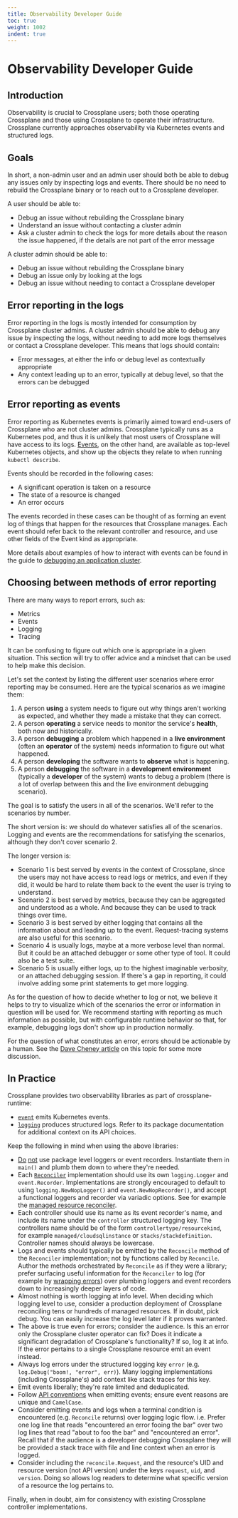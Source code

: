 ```yaml
---
title: Observability Developer Guide
toc: true
weight: 1002
indent: true
---
```


# Observability Developer Guide

## Introduction

Observability is crucial to Crossplane users; both those operating Crossplane
and those using Crossplane to operate their infrastructure. Crossplane currently
approaches observability via Kubernetes events and structured logs.

## Goals

In short, a non-admin user and an admin user should both be able to debug any
issues only by inspecting logs and events. There should be no need to rebuild
the Crossplane binary or to reach out to a Crossplane developer.

A user should be able to:

* Debug an issue without rebuilding the Crossplane binary
* Understand an issue without contacting a cluster admin
* Ask a cluster admin to check the logs for more details about the reason the
  issue happened, if the details are not part of the error message

A cluster admin should be able to:

* Debug an issue without rebuilding the Crossplane binary
* Debug an issue only by looking at the logs
* Debug an issue without needing to contact a Crossplane developer

## Error reporting in the logs

Error reporting in the logs is mostly intended for consumption by Crossplane
cluster admins. A cluster admin should be able to debug any issue by inspecting
the logs, without needing to add more logs themselves or contact a Crossplane
developer. This means that logs should contain:

* Error messages, at either the info or debug level as contextually appropriate
* Any context leading up to an error, typically at debug level, so that the
  errors can be debugged

## Error reporting as events

Error reporting as Kubernetes events is primarily aimed toward end-users of
Crossplane who are not cluster admins. Crossplane typically runs as a Kubernetes
pod, and thus it is unlikely that most users of Crossplane will have access to
its logs. [Events], on the other hand, are available as top-level Kubernetes
objects, and show up the objects they relate to when running `kubectl describe`.

Events should be recorded in the following cases:

* A significant operation is taken on a resource
* The state of a resource is changed
* An error occurs

The events recorded in these cases can be thought of as forming an event log of
things that happen for the resources that Crossplane manages. Each event should
refer back to the relevant controller and resource, and use other fields of the
Event kind as appropriate.

More details about examples of how to interact with events can be found in the
guide to [debugging an application cluster].

## Choosing between methods of error reporting

There are many ways to report errors, such as:

* Metrics
* Events
* Logging
* Tracing

It can be confusing to figure out which one is appropriate in a given situation.
This section will try to offer advice and a mindset that can be used to help
make this decision.

Let's set the context by listing the different user scenarios where error
reporting may be consumed. Here are the typical scenarios as we imagine them:

1. A person **using** a system needs to figure out why things aren't working as
   expected, and whether they made a mistake that they can correct.
2. A person **operating** a service needs to monitor the service's **health**,
   both now and historically.
3. A person **debugging** a problem which happened in a **live environment**
   (often an **operator** of the system) needs information to figure out what
   happened.
4. A person **developing** the software wants to **observe** what is happening.
5. A person **debugging** the software in a **development environment**
   (typically a **developer** of the system) wants to debug a problem (there is
   a lot of overlap between this and the live environment debugging scenario).

The goal is to satisfy the users in all of the scenarios. We'll refer to the
scenarios by number.

The short version is: we should do whatever satisfies all of the scenarios.
Logging and events are the recommendations for satisfying the scenarios,
although they don't cover scenario 2.

The longer version is:

* Scenario 1 is best served by events in the context of Crossplane, since the
  users may not have access to read logs or metrics, and even if they did, it
  would be hard to relate them back to the event the user is trying to
  understand.
* Scenario 2 is best served by metrics, because they can be aggregated and
  understood as a whole. And because they can be used to track things over time.
* Scenario 3 is best served by either logging that contains all the information
  about and leading up to the event. Request-tracing systems are also useful for
  this scenario.
* Scenario 4 is usually logs, maybe at a more verbose level than normal. But it
  could be an attached debugger or some other type of tool. It could also be a
  test suite.
* Scenario 5 is usually either logs, up to the highest imaginable verbosity, or
  an attached debugging session. If there's a gap in reporting, it could involve
  adding some print statements to get more logging.

As for the question of how to decide whether to log or not, we believe it helps
to try to visualize which of the scenarios the error or information in question
will be used for. We recommend starting with reporting as much information as
possible, but with configurable runtime behavior so that, for example, debugging
logs don't show up in production normally.

For the question of what constitutes an error, errors should be actionable by a
human. See the [Dave Cheney article] on this topic for some more discussion.

## In Practice

Crossplane provides two observability libraries as part of crossplane-runtime:

* [`event`] emits Kubernetes events.
* [`logging`] produces structured logs. Refer to its package documentation for
  additional context on its API choices.

Keep the following in mind when using the above libraries:

* [Do] [not] use package level loggers or event recorders. Instantiate them in
  `main()` and plumb them down to where they're needed.
* Each [`Reconciler`] implementation should use its own `logging.Logger` and
  `event.Recorder`. Implementations are strongly encouraged to default to using
  `logging.NewNopLogger()` and `event.NewNopRecorder()`, and accept a functional
  loggers and recorder via variadic options. See for example the [managed
  resource reconciler].
* Each controller should use its name as its event recorder's name, and include
  its name under the `controller` structured logging key. The controllers name
  should be of the form `controllertype/resourcekind`, for example
  `managed/cloudsqlinstance` or `stacks/stackdefinition`. Controller names
  should always be lowercase.
* Logs and events should typically be emitted by the `Reconcile` method of the
  `Reconciler` implementation; not by functions called by `Reconcile`. Author
  the methods orchestrated by `Reconcile` as if they were a library; prefer
  surfacing useful information for the `Reconciler` to log (for example by
  [wrapping errors]) over plumbing loggers and event recorders down to
  increasingly deeper layers of code.
* Almost nothing is worth logging at info level. When deciding which logging
  level to use, consider a production deployment of Crossplane reconciling tens
  or hundreds of managed resources. If in doubt, pick debug. You can easily
  increase the log level later if it proves warranted.
* The above is true even for errors; consider the audience. Is this an error
  only the Crossplane cluster operator can fix? Does it indicate a significant
  degradation of Crossplane's functionality? If so, log it at info. If the error
  pertains to a single Crossplane resource emit an event instead.
* Always log errors under the structured logging key `error` (e.g.
  `log.Debug("boom!, "error", err)`). Many logging implementations (including
  Crossplane's) add context like stack traces for this key.
* Emit events liberally; they're rate limited and deduplicated.
* Follow [API conventions] when emitting events; ensure event reasons are unique
  and `CamelCase`.
* Consider emitting events and logs when a terminal condition is encountered
  (e.g. `Reconcile` returns) over logging logic flow. i.e. Prefer one log line
  that reads "encountered an error fooing the bar" over two log lines that read
  "about to foo the bar" and "encountered an error". Recall that if the audience
  is a developer debugging Crossplane they will be provided a stack trace with
  file and line context when an error is logged.
* Consider including the `reconcile.Request`, and the resource's UID and
  resource version (not API version) under the keys `request`, `uid`, and
  `version`. Doing so allows log readers to determine what specific version of a
  resource the log pertains to.

Finally, when in doubt, aim for consistency with existing Crossplane controller
implementations.

<!-- Named Links -->

[Events]: https://kubernetes.io/docs/reference/generated/kubernetes-api/v1.16/#event-v1-core
[debugging an application cluster]: https://kubernetes.io/docs/tasks/debug-application-cluster/
[Dave Cheney article]: https://dave.cheney.net/2015/11/05/lets-talk-about-logging
[`event`]: https://godoc.org/github.com/crossplane/crossplane-runtime/pkg/event
[`logging`]: https://godoc.org/github.com/crossplane/crossplane-runtime/pkg/logging
[Do]: https://peter.bourgon.org/go-best-practices-2016/#logging-and-instrumentation
[not]: https://dave.cheney.net/2017/01/23/the-package-level-logger-anti-pattern
[`Reconciler`]: https://godoc.org/sigs.k8s.io/controller-runtime/pkg/reconcile#Reconciler
[managed resource reconciler]: https://github.com/crossplane/crossplane-runtime/blob/a6bb0/pkg/reconciler/managed/reconciler.go#L436
[wrapping errors]: https://godoc.org/github.com/pkg/errors#Wrap
[API conventions]: https://github.com/kubernetes/community/blob/09f55c6/contributors/devel/sig-architecture/api-conventions.md#events
